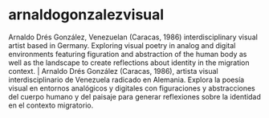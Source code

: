 # arnaldogonzalezvisual
Arnaldo Drés González, Venezuelan (Caracas, 1986) interdisciplinary visual artist based in Germany. Exploring visual poetry in analog and digital environments featuring figuration and abstraction of the human body as well as the landscape to create reflections about identity in the migration context. | Arnaldo Drés González (Caracas, 1986), artista visual interdisciplinario de Venezuela radicado en Alemania. Explora la poesía visual en entornos analógicos y digitales con figuraciones y abstracciones del cuerpo humano y del paisaje para generar reflexiones sobre la identidad en el contexto migratorio.
